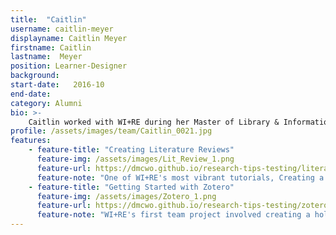 ```yaml
---
title:  "Caitlin"
username: caitlin-meyer
displayname: Caitlin Meyer
firstname: Caitlin
lastname:  Meyer
position: Learner-Designer
background: 
start-date:   2016-10 
end-date:
category: Alumni
bio: >- 
    Caitlin worked with WI+RE during her Master of Library & Information Science program, focusing on tutorials about citation management and literature reviews. She <a href="http://2017.code4lib.org/posters/Reimagining-the-slideshow-using-revealjs-to-create-Choose-Your-Own-Adventure-library-tutorials">presented</a> on WI+RE's process at Code4Lib 2017 and co-authored a <a href="https://www.abc-clio.com/ABC-CLIOCorporate/product.aspx?pc=A5969P">forthcoming book chapter</a> on the WI+RE way. After graduation, Caitlin moved to New England to be a Research & Education Librarian at Yale. She now runs the general education program at the medical library, teaches research skills in the curriculum for MD and PA students, and coordinates the personal librarian program.
profile: /assets/images/team/Caitlin_0021.jpg
features:
    - feature-title: "Creating Literature Reviews"
      feature-img: /assets/images/Lit_Review_1.png
      feature-url: https://dmcwo.github.io/research-tips-testing/literature-reviews/
      feature-note: "One of WI+RE's most vibrant tutorials, Creating a Literature Review breaks down the process of creating one. "
    - feature-title: "Getting Started with Zotero"
      feature-img: /assets/images/Zotero_1.png
      feature-url: https://dmcwo.github.io/research-tips-testing/zotero/
      feature-note: "WI+RE's first team project involved creating a holistic tutorial on how to download and use Zotero effectively."
---
```

